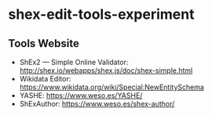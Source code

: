 # shex-edit-tools-experiment

## Tools Website
- ShEx2 — Simple Online Validator: http://shex.io/webapps/shex.js/doc/shex-simple.html
- Wikidata Editor: https://www.wikidata.org/wiki/Special:NewEntitySchema
- YASHE: https://www.weso.es/YASHE/
- ShExAuthor: https://www.weso.es/shex-author/
